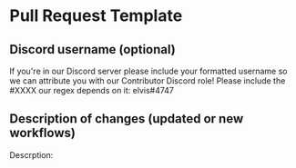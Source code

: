 # Pull Request Template

## Discord username (optional)

If you're in our Discord server please include your formatted username so we can attribute you with our Contributor Discord role! Please include the #XXXX our regex depends on it: elvis#4747

## Description of changes (updated or new workflows)

Descrption:
